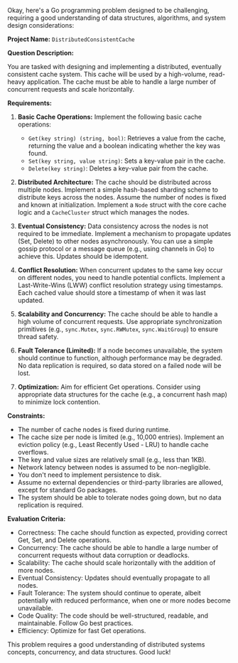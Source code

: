 Okay, here's a Go programming problem designed to be challenging, requiring a good understanding of data structures, algorithms, and system design considerations:

**Project Name:** `DistributedConsistentCache`

**Question Description:**

You are tasked with designing and implementing a distributed, eventually consistent cache system. This cache will be used by a high-volume, read-heavy application. The cache must be able to handle a large number of concurrent requests and scale horizontally.

**Requirements:**

1.  **Basic Cache Operations:** Implement the following basic cache operations:
    *   `Get(key string) (string, bool)`: Retrieves a value from the cache, returning the value and a boolean indicating whether the key was found.
    *   `Set(key string, value string)`: Sets a key-value pair in the cache.
    *   `Delete(key string)`: Deletes a key-value pair from the cache.

2.  **Distributed Architecture:** The cache should be distributed across multiple nodes. Implement a simple hash-based sharding scheme to distribute keys across the nodes. Assume the number of nodes is fixed and known at initialization.  Implement a `Node` struct with the core cache logic and a `CacheCluster` struct which manages the nodes.

3.  **Eventual Consistency:**  Data consistency across the nodes is not required to be immediate. Implement a mechanism to propagate updates (Set, Delete) to other nodes asynchronously.  You can use a simple gossip protocol or a message queue (e.g., using channels in Go) to achieve this.  Updates should be idempotent.

4.  **Conflict Resolution:** When concurrent updates to the same key occur on different nodes, you need to handle potential conflicts. Implement a Last-Write-Wins (LWW) conflict resolution strategy using timestamps. Each cached value should store a timestamp of when it was last updated.

5.  **Scalability and Concurrency:**  The cache should be able to handle a high volume of concurrent requests. Use appropriate synchronization primitives (e.g., `sync.Mutex`, `sync.RWMutex`, `sync.WaitGroup`) to ensure thread safety.

6.  **Fault Tolerance (Limited):** If a node becomes unavailable, the system should continue to function, although performance may be degraded.  No data replication is required, so data stored on a failed node will be lost.

7.  **Optimization:** Aim for efficient Get operations.  Consider using appropriate data structures for the cache (e.g., a concurrent hash map) to minimize lock contention.

**Constraints:**

*   The number of cache nodes is fixed during runtime.
*   The cache size per node is limited (e.g., 10,000 entries). Implement an eviction policy (e.g., Least Recently Used - LRU) to handle cache overflows.
*   The key and value sizes are relatively small (e.g., less than 1KB).
*   Network latency between nodes is assumed to be non-negligible.
*   You don't need to implement persistence to disk.
*   Assume no external dependencies or third-party libraries are allowed, except for standard Go packages.
*   The system should be able to tolerate nodes going down, but no data replication is required.

**Evaluation Criteria:**

*   Correctness: The cache should function as expected, providing correct Get, Set, and Delete operations.
*   Concurrency: The cache should be able to handle a large number of concurrent requests without data corruption or deadlocks.
*   Scalability: The cache should scale horizontally with the addition of more nodes.
*   Eventual Consistency: Updates should eventually propagate to all nodes.
*   Fault Tolerance: The system should continue to operate, albeit potentially with reduced performance, when one or more nodes become unavailable.
*   Code Quality: The code should be well-structured, readable, and maintainable.  Follow Go best practices.
*   Efficiency: Optimize for fast Get operations.

This problem requires a good understanding of distributed systems concepts, concurrency, and data structures. Good luck!
